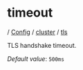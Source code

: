 # timeout

/ [Config](../../..) / [cluster](../..) / [tls](..) 

TLS handshake timeout.

*Default value*: `500ms`
